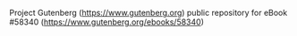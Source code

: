 Project Gutenberg (https://www.gutenberg.org) public repository for
eBook #58340 (https://www.gutenberg.org/ebooks/58340)
